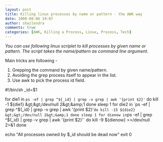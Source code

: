 ```yaml
---
layout: post
title: Killing linux processes by name or pattern - the AWK way
date: 2008-08-06 19:07
author: shailendra
comments: true
categories: [AWK, Killing a Process, Linux, Process, Tech]
---
```

<em>You can use following linux scriplet to kill processes by given name or pattern. The script takes the name/pattern as command line argument.</em>

Main tricks are following -
1) Grepping the command by given name/pattern.
2) Avoiding the grep process itself to appear in the list.
3) Use awk to pick the process id field.

#!/bin/sh
_id=$1

for die1 in `ps -ef | grep ^${_id} | grep -v grep | awk '{print $2}'`
do
kill -1 ${die1} &gt;&gt;/dev/null 2&gt;&amp;1
done
sleep 1
for die2 in `ps -ef | grep ^${_id} | grep -v grep | awk '{print $2}'`
do
kill -15 ${die2} &gt;&gt;/dev/null 2&gt;&amp;1
done
sleep 1
for dienow in `ps -ef | grep ^${_id} | grep -v grep | awk '{print $2}'`
do
kill -9 ${dienow} &gt;&gt;/dev/null 2&gt;&amp;1
done

echo "All processes owned by $_id should be dead now"
exit 0
<div class="blogger-post-footer"><img alt="" width="1" height="1" /></div>
